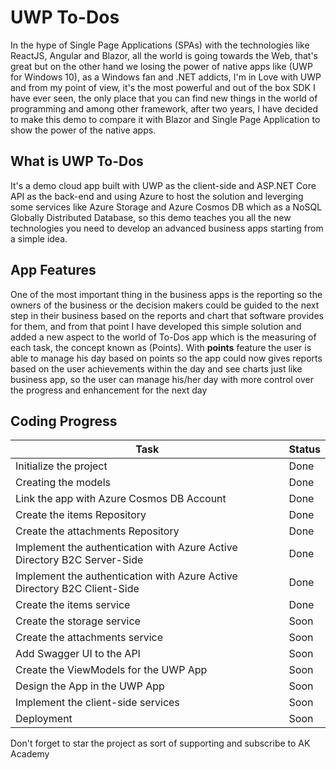 # UWP To-Dos 
In the hype of Single Page Applications (SPAs) with the technologies like ReactJS, Angular and Blazor, all the world is going towards the Web, that's great but on the other hand we losing the power of native apps like (UWP for Windows 10), as a Windows fan and .NET addicts, I'm in Love with UWP and from my point of view, it's the most powerful and out of the box SDK I have ever seen, the only place that you can find new things in the world of programming and among other framework, after two years, I have decided to make this demo to compare it with Blazor and Single Page Application to show the power of the native apps. 

## What is UWP To-Dos
It's a demo cloud app built with UWP as the client-side and ASP.NET Core API as the back-end and using Azure to host the solution and leverging some services like Azure Storage and Azure Cosmos DB which as a NoSQL Globally Distributed Database, so this demo teaches you all the new technologies you need to develop an advanced business apps starting from a simple idea.

## App Features 
One of the most important thing in the business apps is the reporting so the owners of the business or the decision makers could be guided to the next step in their business based on the reports and chart that software provides for them, and from that point I have developed this simple solution and added a new aspect to the world of To-Dos app which is the measuring of each task, the concept known as (Points).
With **points** feature the user is able to manage his day based on points so the app could now gives reports based on the user achievements within the day and see charts just like business app, so the user can manage his/her day with more control over the progress and enhancement for the next day

## Coding Progress
|Task| Status  |
|--|--|
| Initialize the project | Done |
| Creating the models | Done |
| Link the app with Azure Cosmos DB Account | Done |
| Create the items Repository | Done |
| Create the attachments Repository | Done |
| Implement the authentication with Azure Active Directory B2C Server-Side | Done |
| Implement the authentication with Azure Active Directory B2C Client-Side | Done |
| Create the items service | Done |
| Create the storage service | Soon |
| Create the attachments service | Soon |
| Add Swagger UI to the API | Soon |
| Create the ViewModels for the UWP App | Soon |
| Design the App in the UWP App | Soon |
| Implement the client-side services | Soon |
| Deployment | Soon |

Don't forget to star the project as sort of supporting and subscribe to AK Academy 
